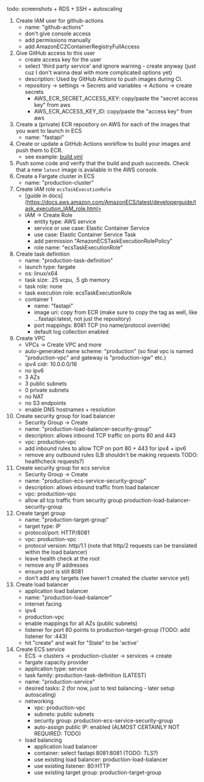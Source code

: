 todo: screenshots + RDS + SSH + autoscaling


1. Create IAM user for github-actions
    - name: "github-actions"
    - don't give console access
    - add permissions manually
    - add AmazonEC2ContainerRegistryFullAccess
2. Give GitHub access to this user
    - create access key for the user
    - select 'third party service' and ignore warning - create anyway (just cuz I don't wanna deal with more complicated options yet)
    - description: Used by GitHub Actions to push images during CI.
    - repository -> settings -> Secrets and variables -> Actions -> create secrets
        - AWS_ECR_SECRET_ACCESS_KEY: copy/paste the "secret access key" from aws
        - AWS_ECR_ACCESS_KEY_ID: copy/paste the "access key" from aws
3. Create a (private) ECR repository on AWS for each of the images that you want to launch in ECS
    - name: "fastapi"
4. Create or update a GitHub Actions workflow to build your images and push them to ECR.
    - see example: [build.yml](.github/workflows/build.yml)
5. Push some code and verify that the build and push succeeds. Check that a new `latest` image is available in the AWS console.
6. Create a Fargate cluster in ECS
    - name: "production-cluster"
7. Create IAM role `ecsTaskExecutionRole`
    - [guide in docs](https://docs.aws.amazon.com/AmazonECS/latest/developerguide/task_execution_IAM_role.html>
    - IAM -> Create Role
        - entity type: AWS service
        - service or use case: Elastic Container Service
        - use case: Elastic Container Service Task
        - add permission "AmazonECSTaskExecutionRolePolicy"
        - role name: "ecsTaskExecutionRole"
8. Create task definition
    - name: "production-task-definition"
    - launch type: fargate
    - os: linux/x64
    - task size: .25 vcpu, .5 gb memory
    - task role: none
    - task execution role: ecsTaskExecutionRole
    - container 1
        - name: "fastapi"
        - image uri: copy from ECR (make sure to copy the tag as well, like ...fastapi:latest, not just the repository)
        - port mappings: 8081 TCP (no name/protocol override)
        - default log collection enabled
9. Create VPC
    - VPCs -> Create VPC and more
    - auto-generated name scheme: "production" (so final vpc is named "production-vpc" and gateway is "production-igw" etc.)
    - ipv4 cidr: 10.0.0.0/16
    - no ipv6
    - 3 AZs
    - 3 public subnets
    - 0 private subnets
    - no NAT
    - no S3 endpoints
    - enable DNS hostnames + resolution
10. Create security group for load balancer
    - Security Group -> Create
    - name: "production-load-balancer-security-group"
    - description: allows inbound TCP traffic on ports 80 and 443
    - vpc: production-vpc
    - add inbound rules to allow TCP on port 80 + 443 for ipv4 + ipv6
    - remove any outbound rules (LB shouldn't be making requests TODO: healthcheck requests?)
11. Create security group for ecs service
    - Security Group -> Create
    - name: "production-ecs-service-security-group"
    - description: allows inbound traffic from load balancer
    - vpc: production-vpc
    - allow all tcp traffic from security group production-load-balancer-security-group
12. Create target group
    - name: "production-target-group"
    - target type: IP
    - protocol/port: HTTP/8081
    - vpc: production-vpc
    - protocol version: http/1.1 (note that http/2 requests can be translated within the load balancer)
    - leave health check at the root
    - remove any IP addresses
    - ensure port is still 8081
    - don't add any targets (we haven't created the cluster service yet)
13. Create load balancer
    - application load balancer
    - name: "production-load-balancer"
    - internet facing
    - ipv4
    - production-vpc
    - enable mappings for all AZs (public subnets)
    - listener for port 80 points to production-target-group (TODO: add listener for :443)
    - hit "create" and wait for "State" to be 'active'
14. Create ECS service
    - ECS -> clusters -> production-cluster -> services -> create
    - fargate capacity provider
    - application type: service
    - task family: production-task-definition (LATEST)
    - name: "production-service"
    - desired tasks: 2 (for now, just to test balancing - later setup autoscaling)
    - networking
        - vpc: production-vpc
        - subnets: public subnets
        - security group: production-ecs-service-security-group
        - auto-assign public IP: enabled (ALMOST CERTAINLY NOT REQUIRED: TODO)
    - load balancing
        - application load balancer
        - container: select fastapi 8081:8081 (TODO: TLS?)
        - use existing load balancer: production-load-balancer
        - use existing listener: 80:HTTP
        - use existing target group: production-target-group